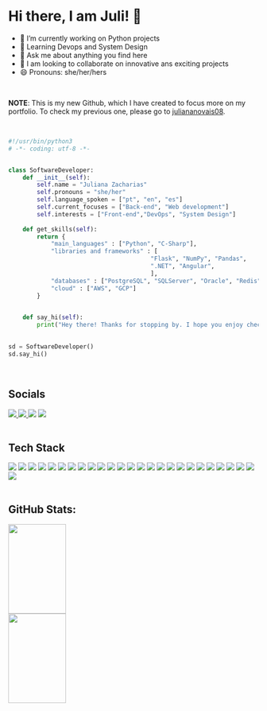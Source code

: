  # Hi there, I am Juli! 👋

- 🔭 I’m currently working on Python projects
- 🌱 Learning Devops and System Design
- 💬 Ask me about anything you find here
- 👯 I am looking to collaborate on innovative ans exciting projects
- 😄 Pronouns: she/her/hers

<br>

**NOTE**: This is my new Github, which I have created to focus more on my portfolio. To check my previous one, please go to [juliananovais08](https://github.com/juliananovais08/). 

<br>

```python
#!/usr/bin/python3
# -*- coding: utf-8 -*-


class SoftwareDeveloper:
    def __init__(self):
        self.name = "Juliana Zacharias"
        self.pronouns = "she/her"
        self.language_spoken = ["pt", "en", "es"]
        self.current_focuses = ["Back-end", "Web development"]
        self.interests = ["Front-end","DevOps", "System Design"]
     
    def get_skills(self):
        return {
            "main_languages" : ["Python", "C-Sharp"],
            "libraries and frameworks" : [
                                        "Flask", "NumPy", "Pandas", 
                                        ".NET", "Angular",
                                        ],
            "databases" : ["PostgreSQL", "SQLServer", "Oracle", "Redis"]
            "cloud" : ["AWS", "GCP"]
        }
        

    def say_hi(self):
        print("Hey there! Thanks for stopping by. I hope you enjoy checking out my work!")
        

sd = SoftwareDeveloper()
sd.say_hi()
```
<br>

## Socials

<div> 
  <a href="https://github.com/julianazacharias" target="_blank"><img src="https://img.shields.io/badge/GitHub-181717.svg?style=for-the-badge&logo=GitHub&logoColor=white" target="_blank">
  <a href="https://www.linkedin.com/in/juliana-z-a51a0111b/" target="_blank"><img src="https://img.shields.io/badge/-LinkedIn-%230077B5?style=for-the-badge&logo=linkedin&logoColor=white" target="_blank">
  <a href="https://julianazacharias.hashnode.dev/" target="_blank"><img src="https://img.shields.io/badge/Hashnode-2962FF?style=for-the-badge&logo=hashnode&logoColor=white"></a>
  <a href="https://hackernoon.com/u/julianazacharias" target="_blank"><img src="https://img.shields.io/badge/Hacker%20Noon-00FE00.svg?style=for-the-badge&logo=Hacker-Noon&logoColor=white"></a>
<div>

<br>
   
## Tech Stack

  <div> 
   <a><img src="https://img.shields.io/badge/Python-3776AB.svg?style=for-the-badge&logo=Python&logoColor=white" target="_blank">
   <a><img src="https://img.shields.io/badge/Flask-000000.svg?style=for-the-badge&logo=Flask&logoColor=white" target="_blank">
   <a><img src="https://img.shields.io/badge/NumPy-013243.svg?style=for-the-badge&logo=NumPy&logoColor=white" target="_blank">
   <a><img src="https://img.shields.io/badge/pandas-150458.svg?style=for-the-badge&logo=pandas&logoColor=white" target="_blank">
   <a><img src="https://img.shields.io/badge/C%20Sharp-239120.svg?style=for-the-badge&logo=C-Sharp&logoColor=white" target="_blank">
   <a><img src="https://img.shields.io/badge/.NET-512BD4.svg?style=for-the-badge&logo=dotnet&logoColor=white" target="_blank">
   <a><img src="https://img.shields.io/badge/HTML5-E34F26.svg?style=for-the-badge&logo=HTML5&logoColor=white" target="_blank">
   <a><img src="https://img.shields.io/badge/CSS3-1572B6.svg?style=for-the-badge&logo=CSS3&logoColor=white" target="_blank">
   <a><img src="https://img.shields.io/badge/Sass-CC6699.svg?style=for-the-badge&logo=Sass&logoColor=white" target="_blank">    
   <a><img src="https://img.shields.io/badge/Bootstrap-7952B3.svg?style=for-the-badge&logo=Bootstrap&logoColor=white" target="_blank">
   <a><img src="https://img.shields.io/badge/JavaScript-F7DF1E.svg?style=for-the-badge&logo=JavaScript&logoColor=black" target="_blank">
   <a><img src="https://img.shields.io/badge/TypeScript-3178C6.svg?style=for-the-badge&logo=TypeScript&logoColor=white" target="_blank">
   <a><img src="https://img.shields.io/badge/Angular-DD0031.svg?style=for-the-badge&logo=Angular&logoColor=white" target="_blank">
   <a><img src="https://img.shields.io/badge/Git-F05032.svg?style=for-the-badge&logo=Git&logoColor=white" target="_blank">
   <a><img src="https://img.shields.io/badge/GitLab-FC6D26.svg?style=for-the-badge&logo=GitLab&logoColor=white" target="_blank">
   <a><img src="https://img.shields.io/badge/Docker-2496ED.svg?style=for-the-badge&logo=Docker&logoColor=white" target="_blank">
   <a><img src="https://img.shields.io/badge/Kubernetes-326CE5.svg?style=for-the-badge&logo=Kubernetes&logoColor=white" target="_blank">
   <a><img src="https://img.shields.io/badge/Google%20Cloud-4285F4.svg?style=for-the-badge&logo=Google-Cloud&logoColor=white" target="_blank">
   <a><img src="https://img.shields.io/badge/Amazon%20AWS-232F3E.svg?style=for-the-badge&logo=Amazon-AWS&logoColor=white" target="_blank">
   <a><img src="https://img.shields.io/badge/PostgreSQL-4169E1.svg?style=for-the-badge&logo=PostgreSQL&logoColor=white" target="_blank">
   <a><img src="https://img.shields.io/badge/Microsoft%20SQL%20Server-CC2927.svg?style=for-the-badge&logo=Microsoft-SQL-Server&logoColor=white" target="_blank">
   <a><img src="https://img.shields.io/badge/Redis-DC382D.svg?style=for-the-badge&logo=Redis&logoColor=white" target="_blank">  
   <a><img src="https://img.shields.io/badge/Ubuntu-E95420.svg?style=for-the-badge&logo=Ubuntu&logoColor=white" target="_blank">
   <a><img src="https://img.shields.io/badge/Linux-FCC624.svg?style=for-the-badge&logo=Linux&logoColor=black" target="_blank">
   <a><img src="https://img.shields.io/badge/Windows-0078D4.svg?style=for-the-badge&logo=Windows&logoColor=white" target="_blank">
   <a><img src="https://img.shields.io/badge/Jira-0052CC.svg?style=for-the-badge&logo=Jira&logoColor=white" target="_blank">
  <div>

  <br>

## GitHub Stats:

<div align="rigth">
  <a href="https://github.com/julianazacharias">
  <img width="48%" height="180em" src="https://github-readme-stats.vercel.app/api?username=julianazacharias&hide=stars,prs,issues,contribs&theme=nightowl&include_all_commits=true&count_private=true"/>
   <br/>
  <img width="48%" height="180em" src="https://github-readme-stats.vercel.app/api/top-langs/?username=julianazacharias&layout=compact&&hide_progress=true&theme=nightowl"/>
</div>


